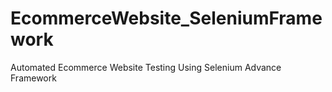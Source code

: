 # EcommerceWebsite_SeleniumFramework
Automated Ecommerce Website Testing Using Selenium Advance Framework
